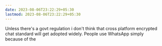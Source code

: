 ```yaml
---
date: 2023-08-06T23:22:29+05:30
lastmod: 2023-08-06T23:22:29+05:30
---
```


Unless there's a govt regulation i don't think that cross platform encrypted chat standard will get adopted widely. People use WhatsApp simply because of the
